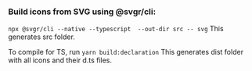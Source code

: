 ### Build icons from SVG using @svgr/cli:

```npx @svgr/cli --native --typescript  --out-dir src -- svg```
This generates src folder. 

To compile for TS, run ```yarn build:declaration```
This generates dist folder with all icons and their d.ts files. 